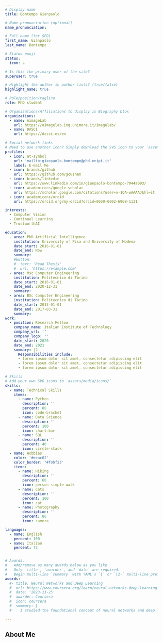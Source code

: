 ```yaml
---
# Display name
title: Bontempo Gianpaolo

# Name pronunciation (optional)
name_pronunciation: 

# Full name (for SEO)
first_name: Gianpaolo
last_name: Bontempo

# Status emoji
status:
  icon: ☕️

# Is this the primary user of the site?
superuser: true

# Highlight the author in author lists? (true/false)
highlight_name: true

# Role/position/tagline
role: PhD student

# Organizations/Affiliations to display in Biography blox
organizations:
  - name: AimageLab
    url: https://aimagelab.ing.unimore.it/imagelab/
  - name: DASCI
    url: https://dasci.es/en

# Social network links
# Need to use another icon? Simply download the SVG icon to your `assets/media/icons/` folder.
profiles:
  - icon: at-symbol
    url: 'mailto:gianpaolo.bontempo@phd.unipi.it'
    label: E-mail Me
  - icon: brands/github
    url: https://github.com/gcushen
  - icon: brands/linkedin
    url: https://www.linkedin.com/in/gianpaolo-bontempo-7944a093/
  - icon: academicons/google-scholar
    url: https://scholar.google.com/citations?user=o-1QA-wAAAAJ&hl=it
  - icon: academicons/orcid
    url: https://orcid.org/my-orcid?orcid=0000-0002-6908-1131

interests:
  - Computer Vision
  - Continual Learning
  - TrustworthAI

education:
  - area: PhD Artificial Intelligence
    institution: University of Pisa and University of Modena
    date_start: 2016-01-01
    date_end: Now
    summary: 
    #button:
    #  text: 'Read Thesis'
    #  url: 'https://example.com'
  - area: Msc Computer Engineering
    institution: Politecnico di Torino
    date_start: 2016-01-01
    date_end: 2020-12-31
    summary: 
  - area: BSc Computer Engineering
    institution: Politecnico di Torino
    date_start: 2013-01-01
    date_end: 2017-03-31
    summary: 
work:
  - position: Research Fellow
    company_name: Italian Institute of Technology
    company_url: ''
    company_logo: ''
    date_start: 2020
    date_end: 2021
    summary: |2-
      Responsibilities include:
      - lorem ipsum dolor sit amet, consectetur adipiscing elit
      - lorem ipsum dolor sit amet, consectetur adipiscing elit
      - lorem ipsum dolor sit amet, consectetur adipiscing elit

# Skills
# Add your own SVG icons to `assets/media/icons/`
skills:
  - name: Technical Skills
    items:
      - name: Python
        description: ''
        percent: 80
        icon: code-bracket
      - name: Data Science
        description: ''
        percent: 100
        icon: chart-bar
      - name: SQL
        description: ''
        percent: 40
        icon: circle-stack
  - name: Hobbies
    color: '#eeac02'
    color_border: '#f0bf23'
    items:
      - name: Hiking
        description: ''
        percent: 60
        icon: person-simple-walk
      - name: Cats
        description: ''
        percent: 100
        icon: cat
      - name: Photography
        description: ''
        percent: 80
        icon: camera

languages:
  - name: English
    percent: 100
  - name: Italian
    percent: 75


# Awards.
#   Add/remove as many awards below as you like.
#   Only `title`, `awarder`, and `date` are required.
#   Begin multi-line `summary` with YAML's `|` or `|2-` multi-line prefix and indent 2 spaces below.
awards:
  #- title: Neural Networks and Deep Learning
  #  url: https://www.coursera.org/learn/neural-networks-deep-learning
  #  date: '2023-11-25'
  #  awarder: Coursera
  #  icon: coursera
  #  summary: |
  #    I studied the foundational concept of neural networks and deep learning. By the end, I was familiar with the significant technological trends driving the rise of deep learning; build, train, and apply fully connected deep neural networks; implement efficient (vectorized) neural networks; identify key parameters in a neural network’s architecture; and apply deep learning to your own applications.
  
---
```


## About Me


